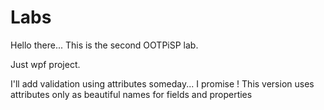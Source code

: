 # Labs
Hello there...
This is the second OOTPiSP lab.

Just wpf project.

I'll add validation using attributes someday... I promise !
This version uses attributes only as beautiful names for fields and properties
